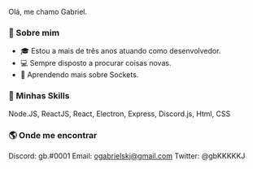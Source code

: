 Olá, me chamo Gabriel.

### 🧑 Sobre mim

- 🎓 Estou a mais de três anos atuando como desenvolvedor.
- 💻 Sempre disposto a procurar coisas novas.
- 🌱 Aprendendo mais sobre Sockets.

### 🚀  Minhas Skills

Node.JS, ReactJS, React, Electron, Express, Discord.js, Html, CSS

### 🌎  Onde me encontrar

Discord: gb.#0001
Email: ogabrielskj@gmail.com
Twitter: @gbKKKKKJ
